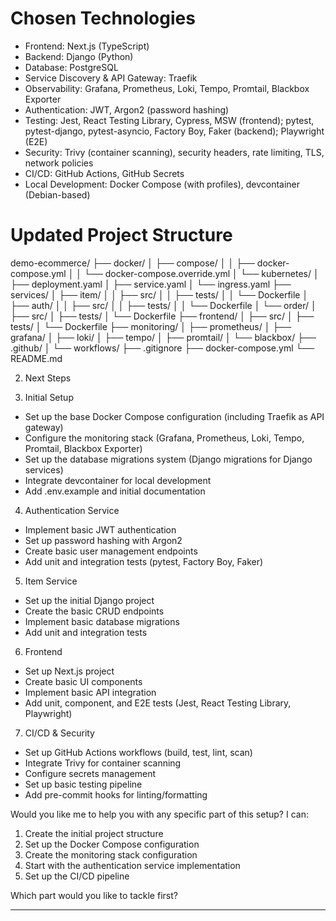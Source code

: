 # Chosen Technologies

- Frontend: Next.js (TypeScript)
- Backend: Django (Python)
- Database: PostgreSQL
- Service Discovery & API Gateway: Traefik
- Observability: Grafana, Prometheus, Loki, Tempo, Promtail, Blackbox Exporter
- Authentication: JWT, Argon2 (password hashing)
- Testing: Jest, React Testing Library, Cypress, MSW (frontend); pytest, pytest-django, pytest-asyncio, Factory Boy, Faker (backend); Playwright (E2E)
- Security: Trivy (container scanning), security headers, rate limiting, TLS, network policies
- CI/CD: GitHub Actions, GitHub Secrets
- Local Development: Docker Compose (with profiles), devcontainer (Debian-based)

# Updated Project Structure

demo-ecommerce/
├── docker/
│   ├── compose/
│   │   ├── docker-compose.yml
│   │   └── docker-compose.override.yml
│   └── kubernetes/
│       ├── deployment.yaml
│       ├── service.yaml
│       └── ingress.yaml
├── services/
│   ├── item/
│   │   ├── src/
│   │   ├── tests/
│   │   └── Dockerfile
│   ├── auth/
│   │   ├── src/
│   │   ├── tests/
│   │   └── Dockerfile
│   └── order/
│       ├── src/
│       ├── tests/
│       └── Dockerfile
├── frontend/
│   ├── src/
│   ├── tests/
│   └── Dockerfile
├── monitoring/
│   ├── prometheus/
│   ├── grafana/
│   ├── loki/
│   ├── tempo/
│   ├── promtail/
│   └── blackbox/
├── .github/
│   └── workflows/
├── .gitignore
├── docker-compose.yml
└── README.md

2. Next Steps

3. Initial Setup
  - Set up the base Docker Compose configuration (including Traefik as API gateway)
  - Configure the monitoring stack (Grafana, Prometheus, Loki, Tempo, Promtail, Blackbox Exporter)
  - Set up the database migrations system (Django migrations for Django services)
  - Integrate devcontainer for local development
  - Add .env.example and initial documentation
4. Authentication Service
  - Implement basic JWT authentication
  - Set up password hashing with Argon2
  - Create basic user management endpoints
  - Add unit and integration tests (pytest, Factory Boy, Faker)
5. Item Service
  - Set up the initial Django project
  - Create the basic CRUD endpoints
  - Implement basic database migrations
  - Add unit and integration tests
6. Frontend
  - Set up Next.js project
  - Create basic UI components
  - Implement basic API integration
  - Add unit, component, and E2E tests (Jest, React Testing Library, Playwright)
7. CI/CD & Security
  - Set up GitHub Actions workflows (build, test, lint, scan)
  - Integrate Trivy for container scanning
  - Configure secrets management
  - Set up basic testing pipeline
  - Add pre-commit hooks for linting/formatting

Would you like me to help you with any specific part of this setup? I can:

1. Create the initial project structure
2. Set up the Docker Compose configuration
3. Create the monitoring stack configuration
4. Start with the authentication service implementation
5. Set up the CI/CD pipeline

Which part would you like to tackle first?

---

